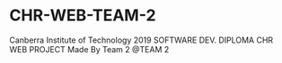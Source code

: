 # CHR-WEB-TEAM-2
Canberra Institute of Technology
2019 SOFTWARE DEV. DIPLOMA 
CHR WEB PROJECT Made By Team 2 
@TEAM 2
